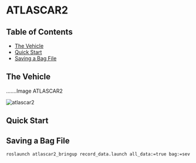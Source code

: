 # ATLASCAR2 


## Table of Contents

* [The Vehicle](#thevehicle)
* [Quick Start](#quickstart)
* [Saving a Bag File](#savingabagfile)



## <a name="thevehicle"></a>The Vehicle

.......Image ATLASCAR2

![atlascar2](https://github.com/......../docs/images/robot.jpg)

## <a name="quickstart"></a>Quick Start



## <a name="savingabagfile"></a>Saving a Bag File

```
roslaunch atlascar2_bringup record_data.launch all_data:=true bag:=sev
```
